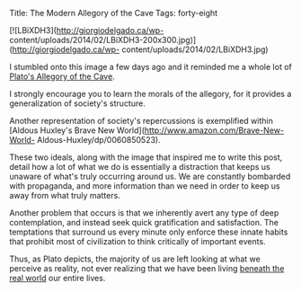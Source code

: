 Title: The Modern Allegory of the Cave
Tags: forty-eight

[![LBiXDH3](http://giorgiodelgado.ca/wp-
content/uploads/2014/02/LBiXDH3-200x300.jpg)](http://giorgiodelgado.ca/wp-
content/uploads/2014/02/LBiXDH3.jpg)







I stumbled onto this image a few days ago and it reminded me a whole lot of
[Plato's Allegory of the
Cave](http://en.wikipedia.org/wiki/Allegory_of_the_Cave).



I strongly encourage you to learn the morals of the allegory, for it provides
a generalization of society's structure.



Another representation of society's repercussions is exemplified within
[Aldous Huxley's Brave New World](http://www.amazon.com/Brave-New-World-
Aldous-Huxley/dp/0060850523).



These two ideals, along with the image that inspired me to write this post,
detail how a lot of what we do is essentially a distraction that keeps us
unaware of what's truly occurring around us. We are constantly bombarded with
propaganda, and more information than we need in order to keep us away from
what truly matters.



Another problem that occurs is that we inherently avert any type of deep
contemplation, and instead seek quick gratification and satisfaction. The
temptations that surround us every minute only enforce these innate habits
that prohibit most of civilization to think critically of important events.



Thus, as Plato depicts, the majority of us are left looking at what we
perceive as reality, not ever realizing that we have been living [beneath the
real world](//marlaongtao.files.wordpress.com/2013/11/plato-cave.jpg) our
entire lives.









